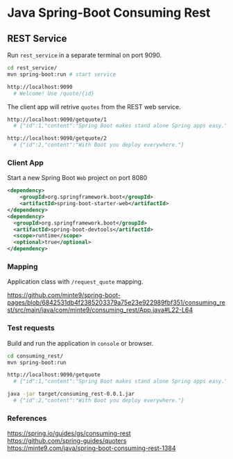 # Java Spring-Boot Consuming Rest

## REST Service

Run `rest_service` in a separate terminal on port 9090.

~~~sh
cd rest_service/
mvn spring-boot:run # start service

http://localhost:9090
  # Welcome! Use /quote/{id}
~~~

The client app will retrive `quotes` from the REST web service.

~~~sh
http://localhost:9090/getquote/1
  # {"id":1,"content":"Spring Boot makes stand alone Spring apps easy."}

http://localhost:9090/getquote/2
  # {"id":2,"content":"With Boot you deploy everywhere."}
~~~

### Client App

Start a new Spring Boot `Web` project on port 8080

~~~xml
<dependency>
    <groupId>org.springframework.boot</groupId>
    <artifactId>spring-boot-starter-web</artifactId>
</dependency>
<dependency>
  <groupId>org.springframework.boot</groupId>
  <artifactId>spring-boot-devtools</artifactId>
  <scope>runtime</scope>
  <optional>true</optional>
</dependency>
~~~

### Mapping

Application class with `/request_quote` mapping.

https://github.com/minte9/spring-boot-pages/blob/6842531db4f2385203379a75e23e922989fbf351/consuming_rest/src/main/java/com/minte9/consuming_rest/App.java#L22-L64


### Test requests

Build and run the application in `console` or browser.

~~~sh
cd consuming_rest/
mvn spring-boot:run

http://localhost:9090/getquote
  # {"id":1,"content":"Spring Boot makes stand alone Spring apps easy."}

java -jar target/consuming_rest-0.0.1.jar 
  # {"id":2,"content":"With Boot you deploy everywhere."}
~~~

### References

https://spring.io/guides/gs/consuming-rest  
https://github.com/spring-guides/quoters  
https://minte9.com/java/spring-boot-consuming-rest-1384  
